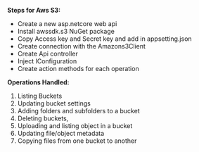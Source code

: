 **Steps for Aws S3:**
-	Create a new asp.netcore web api
-	Install awssdk.s3 NuGet package
-	 Copy Access key and Secret key and add in appsetting.json
-	Create connection with the  Amazons3Client
-	Create Api controller
-	Inject IConfiguration
-	Create action methods for each operation

**Operations Handled:**
1.	Listing Buckets
2.	Updating bucket settings 
3.	Adding folders and subfolders to a bucket
4.	Deleting buckets,
5.	Uploading  and listing object in a bucket  
6.	Updating file/object metadata 
7.	Copying files from one bucket to another
